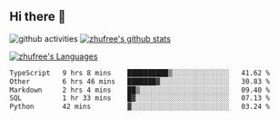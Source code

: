 ## Hi there 👋
![github activities](https://metrics.lecoq.io/zhufree?template=terminal)
[![zhufree's github stats](https://github-readme-stats.vercel.app/api?username=zhufree&show_icons=true&count_private=true)](https://github.com/anuraghazra/github-readme-stats)

[![zhufree's Languages](https://github-readme-stats.vercel.app/api/top-langs/?username=zhufree&layout=compact&langs_count=10)](https://github.com/anuraghazra/github-readme-stats)
<!--START_SECTION:waka-->

```txt
TypeScript   9 hrs 8 mins    ██████████▒░░░░░░░░░░░░░░   41.62 %
Other        6 hrs 46 mins   ███████▓░░░░░░░░░░░░░░░░░   30.83 %
Markdown     2 hrs 4 mins    ██▒░░░░░░░░░░░░░░░░░░░░░░   09.40 %
SQL          1 hr 33 mins    █▓░░░░░░░░░░░░░░░░░░░░░░░   07.13 %
Python       42 mins         ▓░░░░░░░░░░░░░░░░░░░░░░░░   03.24 %
```

<!--END_SECTION:waka-->

<!--
**zhufree/zhufree** is a ✨ _special_ ✨ repository because its `README.md` (this file) appears on your GitHub profile.

Here are some ideas to get you started:

- 🔭 I’m currently working on ...
- 🌱 I’m currently learning ...
- 👯 I’m looking to collaborate on ...
- 🤔 I’m looking for help with ...
- 💬 Ask me about ...
- 📫 How to reach me: ...
- 😄 Pronouns: ...
- ⚡ Fun fact: ...
-->
